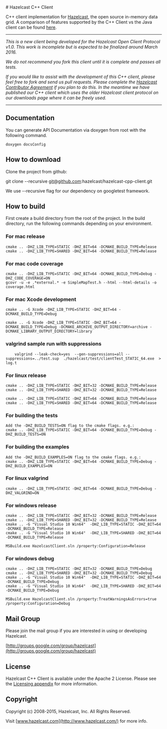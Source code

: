 # Hazelcast C++ Client


C++ client implementation for [Hazelcast](https://github.com/hazelcast/hazelcast), the open source in-memory data grid. A comparison of features supported by the C++ Client vs the Java client can be found [here](http://docs.hazelcast.org/docs/latest-dev/manual/html-single/index.html#hazelcast-clients-feature-comparison).


---
*This is a new client being developed for the Hazelcast Open Client Protocol v1.0. This work is incomplete but is expected to be finalized around March 2016.*  

*We do not recommend you fork this client until it is complete and passes all tests.* 

*If you would like to assist with the development of this C++ client, please feel free to fork and send us pull requests. Please complete the [Hazelcast Contributor Agreement](https://hazelcast.atlassian.net/wiki/display/COM/Hazelcast+Contributor+Agreement) if you plan to do this. In the meantime we have published our C++ client which uses the older Hazelcast client protocol on our downloads page where it can be freely used.* 

---

## Documentation

You can generate API Documentation via doxygen from root with the following command.

```
doxygen docsConfig
```

## How to download

Clone the project from github:

git clone --recursive git@github.com:hazelcast/hazelcast-cpp-client.git

We use --recursive flag for our dependency on googletest framework.

## How to build

First create a build directory from the root of the project. In the build directory, run the following commands depending on your environment.

### For mac release

	cmake .. -DHZ_LIB_TYPE=STATIC -DHZ_BIT=64 -DCMAKE_BUILD_TYPE=Release
	cmake .. -DHZ_LIB_TYPE=SHARED -DHZ_BIT=64 -DCMAKE_BUILD_TYPE=Release

### For mac code coverage

	cmake .. -DHZ_LIB_TYPE=STATIC -DHZ_BIT=64 -DCMAKE_BUILD_TYPE=Debug -DHZ_CODE_COVERAGE=ON
	gcovr -u -e .*external.* -e SimpleMapTest.h --html --html-details -o coverage.html 

### For mac Xcode development

  	cmake .. -G Xcode -DHZ_LIB_TYPE=STATIC -DHZ_BIT=64 -DCMAKE_BUILD_TYPE=Debug

	cmake .. -G Xcode -DHZ_LIB_TYPE=STATIC -DHZ_BIT=64 -DCMAKE_BUILD_TYPE=Debug -DCMAKE_ARCHIVE_OUTPUT_DIRECTORY=archive -DCMAKE_LIBRARY_OUTPUT_DIRECTORY=library

### valgrind sample run with suppressions

        valgrind --leak-check=yes  --gen-suppressions=all --suppressions=../test.sup  ./hazelcast/test/clientTest_STATIC_64.exe  > log.t

### For linux release

	cmake .. -DHZ_LIB_TYPE=STATIC -DHZ_BIT=32 -DCMAKE_BUILD_TYPE=Release
	cmake .. -DHZ_LIB_TYPE=SHARED -DHZ_BIT=32 -DCMAKE_BUILD_TYPE=Release

	cmake .. -DHZ_LIB_TYPE=STATIC -DHZ_BIT=64 -DCMAKE_BUILD_TYPE=Release
	cmake .. -DHZ_LIB_TYPE=SHARED -DHZ_BIT=64 -DCMAKE_BUILD_TYPE=Release

### For building the tests

    Add the -DHZ_BUILD_TESTS=ON flag to the cmake flags. e.g.:
    cmake .. -DHZ_LIB_TYPE=STATIC -DHZ_BIT=64 -DCMAKE_BUILD_TYPE=Debug -DHZ_BUILD_TESTS=ON

### For building the examples

    Add the -DHZ_BUILD_EXAMPLES=ON flag to the cmake flags. e.g.:
    cmake .. -DHZ_LIB_TYPE=STATIC -DHZ_BIT=64 -DCMAKE_BUILD_TYPE=Debug -DHZ_BUILD_EXAMPLES=ON

### For linux valgrind

	cmake .. -DHZ_LIB_TYPE=STATIC -DHZ_BIT=64 -DCMAKE_BUILD_TYPE=Debug -DHZ_VALGRIND=ON

### For windows release

	cmake .. -DHZ_LIB_TYPE=STATIC -DHZ_BIT=32 -DCMAKE_BUILD_TYPE=Release
	cmake .. -DHZ_LIB_TYPE=SHARED -DHZ_BIT=32 -DCMAKE_BUILD_TYPE=Release
	cmake .. -G "Visual Studio 10 Win64"  -DHZ_LIB_TYPE=STATIC -DHZ_BIT=64 -DCMAKE_BUILD_TYPE=Release
	cmake .. -G "Visual Studio 10 Win64"  -DHZ_LIB_TYPE=SHARED -DHZ_BIT=64 -DCMAKE_BUILD_TYPE=Release

	MSBuild.exe HazelcastClient.sln /property:Configuration=Release

### For windows debug

	cmake .. -DHZ_LIB_TYPE=STATIC -DHZ_BIT=32 -DCMAKE_BUILD_TYPE=Debug
	cmake .. -DHZ_LIB_TYPE=SHARED -DHZ_BIT=32 -DCMAKE_BUILD_TYPE=Debug
	cmake .. -G "Visual Studio 10 Win64"  -DHZ_LIB_TYPE=STATIC -DHZ_BIT=64 -DCMAKE_BUILD_TYPE=Debug
	cmake .. -G "Visual Studio 10 Win64"  -DHZ_LIB_TYPE=SHARED -DHZ_BIT=64 -DCMAKE_BUILD_TYPE=Debug

	MSBuild.exe HazelcastClient.sln /property:TreatWarningsAsErrors=true /property:Configuration=Debug

## Mail Group

Please join the mail group if you are interested in using or developing Hazelcast.

[http://groups.google.com/group/hazelcast](http://groups.google.com/group/hazelcast)

## License

Hazelcast C++ Client is available under the Apache 2 License. Please see the [Licensing appendix](http://docs.hazelcast.org/docs/latest/manual/html-single/hazelcast-documentation.html#license-questions) for more information.

## Copyright

Copyright (c) 2008-2015, Hazelcast, Inc. All Rights Reserved.

Visit [www.hazelcast.com](http://www.hazelcast.com/) for more info.
